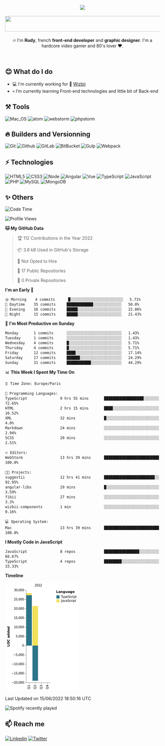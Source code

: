 <!--
**xRdev38/xRdev38** is a ✨ _special_ ✨ repository because its `README.md` (this file) appears on your GitHub profile.

I'm Rudy, Front-end development and graphic designer. I'm a hardcore video gamer. Player forever !

- 🔭 I’m currently working on ...
- 🌱 I’m currently learning ...
- 👯 I’m looking to collaborate on ...
- 🤔 I’m looking for help with ...
- 💬 Ask me about ...
- 📫 How to reach me: ...
- 😄 Pronouns: ...
- ⚡ Fun fact: ...
-->
<p align="center">
  <img width="200" src="https://www.linkpicture.com/q/spacer_200.png" />
  <br /><br />
  <img width="600" height="50" src="https://readme-typing-svg.herokuapp.com?font=Major+Mono+Display&size=31&color=000000&background=FFE809&center=true&vCenter=true&width=600&lines=Welcome+here++!;Ready+to+play+and+code+" />
  <br /><br />
  🔥 I'm <strong>Rudy</strong>, french <strong>front-end developer</strong> and <strong>graphic designer</strong>. I'm a hardcore video gamer and 80's lover ❤️.
 <br /><br /><br />
</p>


## 😊 What do I do
- 💻 I'm currently working for 🐝 [Wizbii](https://github.com/wizbii)
- 💀 I’m currently learning Front-end technologies and little bit of Back-end

## ⚒️ Tools
![Mac_OS](https://img.shields.io/badge/-Mac_OS-999999?logo=Apple&style=flat-square&logoColor=white) ![atom](https://img.shields.io/badge/-Atom-66595C?logo=Atom&style=flat-square&logoColor=white) ![webstorm](https://img.shields.io/badge/-Webstorm-000000?logo=WebStorm&style=flat-square&logoColor=white) ![phpstorm](https://img.shields.io/badge/-Phpstorm-291F42?logo=Phpstorm&style=flat-square&logoColor=white)

## 🔥 Builders and Versionning
![Git](https://img.shields.io/badge/-Git-F05032?logo=Git&style=flat-square&logoColor=white) ![Github](https://img.shields.io/badge/-Github-181717?logo=Github&style=flat-square&logoColor=white) ![GitLab](https://img.shields.io/badge/-GitLab-FCA121?style=flat-square&logo=gitlab) ![BitBucket](https://img.shields.io/badge/-BitBucket-darkblue?style=flat-square&logo=bitbucket) ![Gulp](https://img.shields.io/badge/-Gulp-D34A47?logo=Gulp&style=flat-square&logoColor=white) ![Webpack](https://img.shields.io/badge/-webpack-1C78C0?logo=Webpack&style=flat-square&logoColor=white)

## ⚡ Technologies

![HTML5](https://img.shields.io/badge/-HTML5-E34F26?style=flat-square&logo=html5&logoColor=white) ![CSS3](https://img.shields.io/badge/-CSS3-1572B6?style=flat-square&logo=css3) ![Node](https://img.shields.io/badge/-Node-3C873A?logo=Node.js&style=flat-square&logoColor=white) ![Angular](https://img.shields.io/badge/-Angular-DD1B16?logo=Angular&style=flat-square&logoColor=white) ![Vue](https://img.shields.io/badge/-Vue-42b883?logo=Vue.js&style=flat-square&logoColor=white) ![TypeScript](https://img.shields.io/badge/-Typescript-007ACC?logo=Typescript&style=flat-square&logoColor=white) ![JavaScript](https://img.shields.io/badge/-JavaScript-000000?style=flat-square&logo=javascript)
![PHP](https://img.shields.io/badge/-PHP-8993BE?style=flat-square&logo=php&logoColor=white) ![MySQL](https://img.shields.io/badge/-MySQL-00758F?style=flat-square&logo=mysql&logoColor=white) ![MongoDB](https://img.shields.io/badge/-MongoDB-049024?style=flat-square&logo=mongodb&logoColor=white)


## ✨  Others

<!--START_SECTION:waka-->
![Code Time](http://img.shields.io/badge/Code%20Time-0%20secs-blue)

![Profile Views](http://img.shields.io/badge/Profile%20Views-0-blue)

**🐱 My GitHub Data** 

> 🏆 112 Contributions in the Year 2022
 > 
> 📦 3.8 kB Used in GitHub's Storage 
 > 
> 🚫 Not Opted to Hire
 > 
> 📜 17 Public Repositories 
 > 
> 🔑 0 Private Repositories  
 > 
**I'm an Early 🐤** 

```text
🌞 Morning    4 commits      █░░░░░░░░░░░░░░░░░░░░░░░░   5.71% 
🌆 Daytime    35 commits     ████████████░░░░░░░░░░░░░   50.0% 
🌃 Evening    16 commits     █████░░░░░░░░░░░░░░░░░░░░   22.86% 
🌙 Night      15 commits     █████░░░░░░░░░░░░░░░░░░░░   21.43%

```
📅 **I'm Most Productive on Sunday** 

```text
Monday       1 commits      ░░░░░░░░░░░░░░░░░░░░░░░░░   1.43% 
Tuesday      1 commits      ░░░░░░░░░░░░░░░░░░░░░░░░░   1.43% 
Wednesday    4 commits      █░░░░░░░░░░░░░░░░░░░░░░░░   5.71% 
Thursday     4 commits      █░░░░░░░░░░░░░░░░░░░░░░░░   5.71% 
Friday       12 commits     ████░░░░░░░░░░░░░░░░░░░░░   17.14% 
Saturday     17 commits     ██████░░░░░░░░░░░░░░░░░░░   24.29% 
Sunday       31 commits     ███████████░░░░░░░░░░░░░░   44.29%

```


📊 **This Week I Spent My Time On** 

```text
⌚︎ Time Zone: Europe/Paris

💬 Programming Languages: 
TypeScript               9 hrs 55 mins       ██████████████████░░░░░░░   72.65% 
HTML                     2 hrs 15 mins       ████░░░░░░░░░░░░░░░░░░░░░   16.52% 
XML                      32 mins             █░░░░░░░░░░░░░░░░░░░░░░░░   4.0% 
Markdown                 24 mins             ░░░░░░░░░░░░░░░░░░░░░░░░░   2.94% 
SCSS                     20 mins             ░░░░░░░░░░░░░░░░░░░░░░░░░   2.51%

🔥 Editors: 
WebStorm                 13 hrs 39 mins      █████████████████████████   100.0%

🐱‍💻 Projects: 
suggestii                12 hrs 41 mins      ███████████████████████░░   92.95% 
angular-libs             29 mins             █░░░░░░░░░░░░░░░░░░░░░░░░   3.59% 
fibii                    27 mins             ░░░░░░░░░░░░░░░░░░░░░░░░░   3.3% 
wizbii-components        1 min               ░░░░░░░░░░░░░░░░░░░░░░░░░   0.16%

💻 Operating System: 
Mac                      13 hrs 39 mins      █████████████████████████   100.0%

```

**I Mostly Code in JavaScript** 

```text
JavaScript               8 repos             ████████████████░░░░░░░░░   66.67% 
TypeScript               4 repos             ████████░░░░░░░░░░░░░░░░░   33.33%

```


**Timeline**

![Chart not found](https://raw.githubusercontent.com/xRdev38/xRdev38/main/charts/bar_graph.png) 


 Last Updated on 15/06/2022 18:50:16 UTC
<!--END_SECTION:waka-->


![Spotify recently played](https://spotify-recently-played-readme.vercel.app/api?user=58oga1t5j524o9093nlf4qa1y)


## 📫  Reach me

[![Linkedin](https://img.shields.io/badge/-Linkedin-0A66C2?style=flat-square&logo=linkedin&logoColor=white)](https://www.linkedin.com/in/rudy-nosile/) [![Twitter](https://img.shields.io/badge/-Twitter-1DA1F2?style=flat-square&logo=twitter&logoColor=white)](https://twitter.com/RudyXxdevxX)


